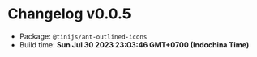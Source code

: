 # Changelog v0.0.5

- Package: `@tinijs/ant-outlined-icons`
- Build time: **Sun Jul 30 2023 23:03:46 GMT+0700 (Indochina Time)**

